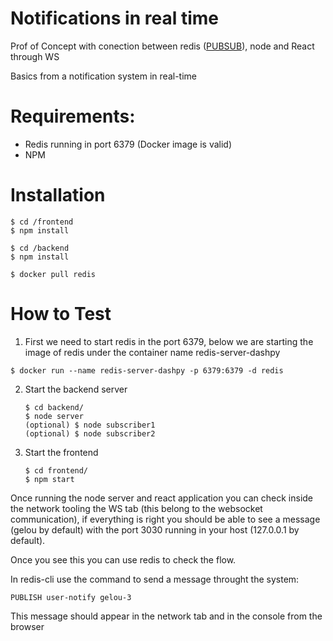 # Notifications in real time
Prof of Concept with conection between redis ([PUBSUB](https://redis.io/topics/pubsub)), node and React through WS 

Basics from a notification system in real-time 

# Requirements:
- Redis running in port 6379 (Docker image is valid)
- NPM


# Installation
```
$ cd /frontend
$ npm install

$ cd /backend 
$ npm install

$ docker pull redis
```

# How to Test
1. First we need to start redis in the port 6379, below we are starting the image of redis under the container name redis-server-dashpy

```
$ docker run --name redis-server-dashpy -p 6379:6379 -d redis
```

2. Start the backend server
    ```
    $ cd backend/
    $ node server
    (optional) $ node subscriber1
    (optional) $ node subscriber2
    ```
3. Start the frontend
    ```
    $ cd frontend/
    $ npm start
    ```

Once running the node server and react application you can check inside the network tooling the WS tab (this belong to the websocket communication), if everything is right you should be able to see a message (gelou by default) with the port 3030 running in your host (127.0.0.1 by default). 

Once you see this you can use redis to check the flow.

In redis-cli use the command to send a message throught the system:

```
PUBLISH user-notify gelou-3
```

This message should appear in the network tab and in the console from the browser
